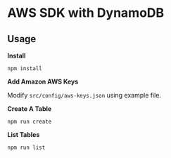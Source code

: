 AWS SDK with DynamoDB
=====================

Usage
-----

**Install**

`npm install`

**Add Amazon AWS Keys**

Modify `src/config/aws-keys.json` using example file.

**Create A Table**

`npm run create`

**List Tables**

`npm run list`